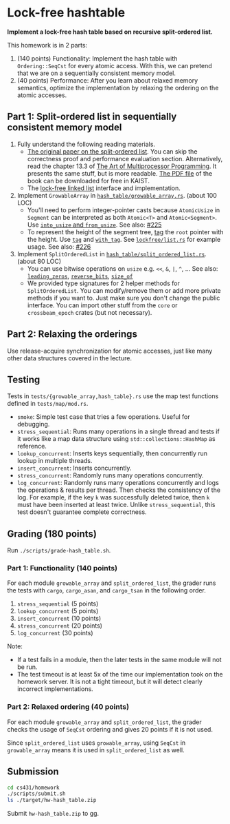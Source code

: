 # Lock-free hashtable
**Implement a lock-free hash table based on recursive split-ordered list.**

This homework is in 2 parts:
1. (140 points) Functionality:
   Implement the hash table with `Ordering::SeqCst` for every atomic access.
   With this, we can pretend that we are on a sequentially consistent memory model.
2. (40 points) Performance:
   After you learn about relaxed memory semantics,
   optimize the implementation by relaxing the ordering on the atomic accesses.

## Part 1: Split-ordered list in sequentially consistent memory model
1. Fully understand the following reading materials.
    + [The original paper on the split-ordered list](https://dl.acm.org/doi/abs/10.1145/1147954.1147958).
      You can skip the correctness proof and performance evaluation section.
      Alternatively, read the chapter 13.3 of [The Art of Multiprocessor Programming](https://www.amazon.com/Art-Multiprocessor-Programming-Revised-Reprint/dp/0123973376).
      It presents the same stuff, but is more readable.
      [The PDF file](https://dl.acm.org/doi/book/10.5555/2385452) of the book can be downloaded for free in KAIST.
    + The [lock-free linked list](https://github.com/kaist-cp/cs431/blob/main/src/lockfree/list.rs) interface and implementation.
1. Implement `GrowableArray` in [`hash_table/growable_array.rs`](../src/hash_table/growable_array.rs). (about 100 LOC)
    * You'll need to perform integer-pointer casts because `AtomicUsize` in `Segment` can be interpreted as both `Atomic<T>` and `Atomic<Segment>`.
      Use [`into_usize` and `from_usize`](https://docs.rs/crossbeam/*/crossbeam/epoch/trait.Pointer.html).
      See also: [#225](https://github.com/kaist-cp/cs431/issues/225)
    * To represent the height of the segment tree, [tag](https://en.wikipedia.org/wiki/Tagged_pointer) the `root` pointer with the height.
      Use [`tag`](https://docs.rs/crossbeam/*/crossbeam/epoch/struct.Shared.html#method.tag) and [`with_tag`](https://docs.rs/crossbeam/*/crossbeam/epoch/struct.Shared.html#method.with_tag).
      See [`lockfree/list.rs`](https://github.com/kaist-cp/cs431/blob/main/src/lockfree/list.rs) for example usage.
      See also: [#226](https://github.com/kaist-cp/cs431/issues/226)
1. Implement `SplitOrderedList` in [`hash_table/split_ordered_list.rs`](../src/hash_table/split_ordered_list.rs). (about 80 LOC)
    * You can use bitwise operations on `usize` e.g. `<<`, `&`, `|`, `^`, ...
      See also: [`leading_zeros`](https://doc.rust-lang.org/std/primitive.usize.html#method.leading_zeros), [`reverse_bits`](https://doc.rust-lang.org/std/primitive.usize.html#method.reverse_bits), [`size_of`](https://doc.rust-lang.org/std/mem/fn.size_of.html)
    * We provided type signatures for 2 helper methods for `SplitOrderedList`.
      You can modify/remove them or add more private methods if you want to.
      Just make sure you don't change the public interface. You can import other stuff from the `core` or `crossbeam_epoch` crates (but not necessary).

## Part 2: Relaxing the orderings
Use release-acquire synchronization for atomic accesses, just like many other data structures covered in the lecture.


## Testing
Tests in `tests/{growable_array,hash_table}.rs` use the map test functions defined in `tests/map/mod.rs`.
* `smoke`:
  Simple test case that tries a few operations. Useful for debugging.
* `stress_sequential`:
  Runs many operations in a single thread and tests if it works like a map data structure using `std::collections::HashMap` as reference.
* `lookup_concurrent`:
  Inserts keys sequentially, then concurrently run lookup in multiple threads.
* `insert_concurrent`:
  Inserts concurrently.
* `stress_concurrent`:
  Randomly runs many operations concurrently.
* `log_concurrent`:
  Randomly runs many operations concurrently and logs the operations & results per thread.
  Then checks the consistency of the log.
  For example, if the key `k` was successfully deleted twice, then `k` must have been inserted at least twice.
  Unlike `stress_sequential`, this test doesn't guarantee complete correctness.

## Grading (180 points)
Run `./scripts/grade-hash_table.sh`.

### Part 1: Functionality (140 points)
For each module `growable_array` and `split_ordered_list`,
the grader runs the tests with `cargo`, `cargo_asan`, and `cargo_tsan` in the following order.
1. `stress_sequential` (5 points)
1. `lookup_concurrent` (5 points)
1. `insert_concurrent` (10 points)
1. `stress_concurrent` (20 points)
1. `log_concurrent` (30 points)

Note:
* If a test fails in a module, then the later tests in the same module will not be run.
* The test timeout is at least 5x of the time our implementation took on the homework server.
  It is not a tight timeout, but it will detect clearly incorrect implementations.

### Part 2: Relaxed ordering (40 points)
For each module `growable_array` and `split_ordered_list`,
the grader checks the usage of `SeqCst` ordering and gives 20 points if it is not used.

Since `split_ordered_list` uses `growable_array`, using `SeqCst` in `growable_array` means it
is used in `split_ordered_list` as well.

## Submission
```bash
cd cs431/homework
./scripts/submit.sh
ls ./target/hw-hash_table.zip
```
Submit `hw-hash_table.zip` to gg.
